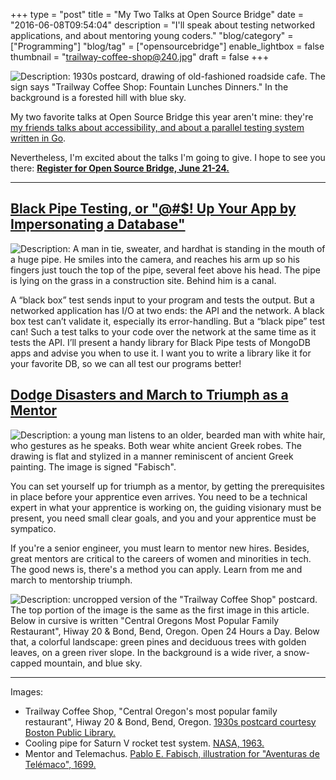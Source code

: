 +++
type = "post"
title = "My Two Talks at Open Source Bridge"
date = "2016-06-08T09:54:04"
description = "I'll speak about testing networked applications, and about mentoring young coders."
"blog/category" = ["Programming"]
"blog/tag" = ["opensourcebridge"]
enable_lightbox = false
thumbnail = "trailway-coffee-shop@240.jpg"
draft = false
+++

<p><img alt="Description: 1930s postcard, drawing of old-fashioned roadside cafe. The sign says &quot;Trailway Coffee Shop: Fountain Lunches Dinners.&quot; In the background is a forested hill with blue sky." src="trailway-coffee-shop.jpg" /></p>
<p>My two favorite talks at Open Source Bridge this year aren't mine: they're <a href="/blog/my-two-favorite-talks-at-open-source-bridge-2016">my friends talks about accessibility, and about a parallel testing system written in Go</a>.</p>
<p>Nevertheless, I'm excited about the talks I'm going to give. I hope to see you there: <strong><a href="https://www.eventbrite.com/e/open-source-bridge-2016-registration-22759978709">Register for Open Source Bridge, June 21-24.</a></strong></p>
<hr />
<h2 id="black-pipe-testing-or-up-your-app-by-impersonating-a-database"><a href="http://opensourcebridge.org/proposals/1732">Black Pipe Testing, or "@#$! Up Your App by Impersonating a Database"</a></h2>
<p><img alt="Description: A man in tie, sweater, and hardhat is standing in the mouth of a huge pipe. He smiles into the camera, and reaches his arm up so his fingers just touch the top of the pipe, several feet above his head. The pipe is lying on the grass in a construction site. Behind him is a canal." src="pipe.jpg" /></p>
<p>A “black box” test sends input to your program and tests the output. But a networked application has I/O at two ends: the API and the network. A black box test can’t validate it, especially its error-handling. But a “black pipe” test can! Such a test talks to your code over the network at the same time as it tests the API. I’ll present a handy library for Black Pipe tests of MongoDB apps and advise you when to use it. I want you to write a library like it for your favorite DB, so we can all test our programs better!</p>
<h2 id="dodge-disasters-and-march-to-triumph-as-a-mentor"><a href="http://opensourcebridge.org/proposals/1768">Dodge Disasters and March to Triumph as a Mentor</a></h2>
<p><img alt="Description: a young man listens to an older, bearded man with white hair, who gestures as he speaks. Both wear white ancient Greek robes. The drawing is flat and stylized in a manner reminiscent of ancient Greek painting. The image is signed &quot;Fabisch&quot;." src="mentor.jpg" /></p>
<p>You can set yourself up for triumph as a mentor, by getting the prerequisites in place before your apprentice even arrives. You need to be a technical expert in what your apprentice is working on, the guiding visionary must be present, you need small clear goals, and you and your apprentice must be sympatico.</p>
<p>If you're a senior engineer, you must learn to mentor new hires. Besides, great mentors are critical to the careers of women and minorities in tech. The good news is, there's a method you can apply. Learn from me and march to mentorship triumph.</p>
<p><img alt="Description: uncropped version of the &quot;Trailway Coffee Shop&quot; postcard. The top portion of the image is the same as the first image in this article. Below in cursive is written &quot;Central Oregons Most Popular Family Restaurant&quot;, Hiway 20 &amp; Bond, Bend, Oregon. Open 24 Hours a Day. Below that, a colorful landscape: green pines and deciduous trees with golden leaves, on a green river slope. In the background is a wide river, a snow-capped mountain, and blue sky." src="trailway-coffee-shop-full.jpg" /></p>
<hr />
<p>Images:</p>
<ul>
<li>Trailway Coffee Shop, &quot;Central Oregon's most popular family restaurant&quot;, Hiway 20 &amp; Bond, Bend, Oregon. <a href="https://www.flickr.com/photos/boston_public_library/">1930s postcard courtesy Boston Public Library.</a></li>
<li>Cooling pipe for Saturn V rocket test system. <a href="https://www.flickr.com/photos/nasacommons/4861093477/">NASA, 1963.</a></li>
<li>Mentor and Telemachus. <a href="https://commons.wikimedia.org/wiki/File:Telemachus_and_Mentor1.JPG">Pablo E. Fabisch, illustration for "Aventuras de Telémaco", 1699.</a></li>
</ul>
    